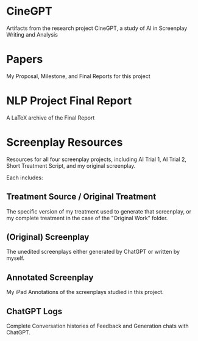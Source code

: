 # CineGPT
Artifacts from the research project CineGPT, a study of AI in Screenplay Writing and Analysis

# Papers
My Proposal, Milestone, and Final Reports for this project

# NLP Project Final Report
A LaTeX archive of the Final Report

# Screenplay Resources
Resources for all four screenplay projects, including AI Trial 1, AI Trial 2, Short Treatment Script, and my original screenplay.

Each includes:
## Treatment Source / Original Treatment
The specific version of my treatment used to generate that screenplay, or my complete treatment in the case of the "Original Work" folder.
## (Original) Screenplay
The unedited screenplays either generated by ChatGPT or written by myself.
## Annotated Screenplay
My iPad Annotations of the screenplays studied in this project.
## ChatGPT Logs
Complete Conversation histories of Feedback and Generation chats with ChatGPT.